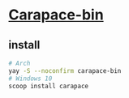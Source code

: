 # [Carapace-bin](https://github.com/carapace-sh/carapace-bin)

## install

```sh
# Arch
yay -S --noconfirm carapace-bin
# Windows 10
scoop install carapace
```
